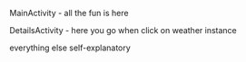 MainActivity - all the fun is here

DetailsActivity - here you go when click on weather instance


everything else self-explanatory
